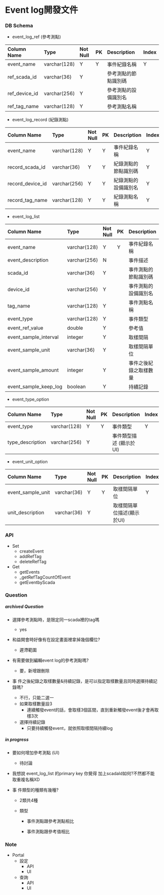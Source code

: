 # Event log開發文件

### DB Schema

* event\_log\_ref \(參考測點\)

| Column Name | Type | Not Null | PK | Description | Index |
| :--- | :--- | :--- | :--- | :--- | :--- |
| event\_name | varchar\(128\) | Y | Y | 事件紀錄名稱 | Y |
| ref\_scada\_id | varchar\(36\) | Y |  | 參考測點的節點識別碼 |  |
| ref\_device\_id | varchar\(256\) | Y |  | 參考測點的設備識別名 |  |
| ref\_tag\_name | varchar\(128\) | Y |  | 參考測點名稱 |  |

* event\_log\_record \(紀錄測點\)

| Column Name | Type | Not Null | PK | Description | Index |
| :--- | :--- | :--- | :--- | :--- | :--- |
| event\_name | varchar\(128\) | Y | Y | 事件紀錄名稱 | Y |
| record\_scada\_id | varchar\(36\) | Y | Y | 紀錄測點的節點識別碼 | Y |
| record\_device\_id | varchar\(256\) | Y | Y | 紀錄測點的設備識別名 | Y |
| record\_tag\_name | varchar\(128\) | Y | Y | 紀錄測點名稱 | Y |

* event\_log\_list

| Column Name | Type | Not Null | PK | Description | Index |
| :--- | :--- | :--- | :--- | :--- | :--- |
| event\_name | varchar\(128\) | Y | Y | 事件紀錄名稱 | Y |
| event\_description | varchar\(256\) | N |  | 事件描述 |  |
| scada\_id | varchar\(36\) | Y |  | 事件測點的節點識別碼 |  |
| device\_id | varchar\(256\) | Y |  | 事件測點的設備識別名 |  |
| tag\_name | varchar\(128\) | Y |  | 事件測點名稱 |  |
| event\_type | varchar\(128\) | Y |  | 事件類型 | Y |
| event\_ref\_value | double | Y |  | 參考值 |  |
| event\_sample\_interval | integer | Y |  | 取樣間隔 |  |
| event\_sample\_unit | varchar\(36\) | Y |  | 取樣間隔單位 | Y |
| event\_sample\_amount | integer | Y |  | 事件之後紀錄之取樣數量 |  |
| event\_sample\_keep\_log | boolean | Y |  | 持續記錄 |  |

* event\_type\_option

| Column Name | Type | Not Null | PK | Description | Index |
| :--- | :--- | :--- | :--- | :--- | :--- |
| event\_type | varchar\(128\) | Y | Y | 事件類型 | Y |
| type\_description | varchar\(256\) | Y |  | 事件類型描述 \(顯示於UI\) |  |

* event\_unit\_option

| Column Name | Type | Not Null | PK | Description | Index |
| :--- | :--- | :--- | :--- | :--- | :--- |
| event\_sample\_unit | varchar\(36\) | Y | Y | 取樣間隔單位 | Y |
| unit\_description | varchar\(36\) | Y |  | 取樣間隔單位描述\(顯示於UI\) |  |

### API

* Set
  * createEvent
  * addRefTag
  * deleteRefTag
* Get
  * getEvents
  * \_getRefTagCountOfEvent
  * getEventbyScada

### Question

##### archived Question

* 選擇參考測點時，是限定同一scada裡的tag嗎
  * yes

* 和益開會時好像有在設定畫面裡拿掉幾個欄位? 
  * 遲滯範圍
* 有需要做到編輯event log的參考測點嗎?
  * 要，新增跟刪除
* 事
  件之後紀錄之取樣數量&持續記錄，是可以指定取樣數量且同時選擇持續記錄嗎?
  * 不行，只能二選一
  * 如果取樣數量設3
    * 連續觸發event的話，會取樣3個區間，直到重新觸發event後才會再取樣3次
  * 選擇持續記錄
    * 只要持續觸發event，就依照取樣間隔持續log

##### in progress

* 要如何增加參考測點 \(UI\)

  * 待討論

* 我想說 event\_log\_list 的primary key 你覺得 加上scadaId如何?不然都不能取重複名稱XD

* 事  件類型的種類有幾種?

  * 2類共4種

  * 類型

    * 事件測點跟參考測點相比

    * 事件測點跟參考值相比

### Note

* Portal
  * 設定
    * API
    * UI
  * 查詢
    * API
    * UI



